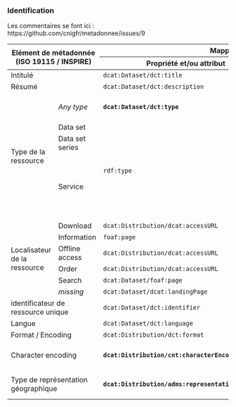 <h3><a name="md-on-md">Identification </a></h3>
<p>Les commentaires se font ici : https://github.com/cnigfr/metadonnee/issues/9</p>

<table>
  <thead>
    <tr>
      <th colspan="2" rowspan="2">Elément de métadonnée (ISO 19115 / INSPIRE)</th>
      <th colspan="2">Mappings</th>
      <th rowspan="2">Statut</th>
      <th rowspan="2">Commentaire</th>
    </tr>
    <tr>
      <th>Propriété et/ou attribut</th>
      <th>Valeurs</th>
    </tr>
  </thead>
  <tbody>
    <tr>
      <td colspan="2">Intitulé</td>
      <td><code>dcat:Dataset/dct:title</code></td>
      <td><code>rdf:PlainLiteral</code></td>
      <td>stable</td>
      <td></td>
    </tr>
    <tr>
      <td colspan="2">Résumé</td>
      <td><code>dcat:Dataset/dct:description</code></td>
      <td><code>rdf:PlainLiteral</code></td>
      <td>stable</td>
      <td></td>
    </tr>
    <tr>
      <td rowspan="5">Type de la ressource</td>
      <td><em>Any type</em></td>
      <td><strong><code>dcat:Dataset/dct:type</code></strong></td>
      <td><strong><code>skos:Concept</code></strong></td>
      <td>stable</td>
      <td>Seulement pour le profil étendu</td>
    </tr>
    <tr>
      <td>Data set</td>
      <td rowspan="4"><code>rdf:type</code></td>
      <td rowspan="2"><code>dcat:Dataset</code></td>
      <td rowspan="2">stable</td>
      <td rowspan="2"></td>
    </tr>
    <tr>
      <td>Data set series</td>
    </tr>
    <tr>
      <td rowspan="2">Service</td>
      <td><code>dcat:Catalog</code></td>
      <td>stable</td>
      <td>Pour les catalogues</td>
    </tr>
    <tr>
      <td><strong><code>dctype:Service</code></strong></td>
      <td>stable</td>
      <td>Pour les autres types de services (profil étendu uniquement)</td>
    </tr>
<tr>
      <td rowspan="6">Localisateur de la ressource</td>
      <td>Download</td>
      <td><code>dcat:Distribution/dcat:accessURL</code></td>
      <td><code>rdfs:Resource</code></td>
      <td>stable</td>
      <td></td>
    </tr>
 <tr>
      <td>Information</td>
      <td><code>foaf:page</code></td>
      <td><code>foaf:Document</code></td>
      <td><em>testing</em></td>
      <td></td>
    </tr>
    <tr>
      <td>Offline access</td>
      <td><code>dcat:Distribution/dcat:accessURL</code></td>
      <td><code>rdfs:Resource</code></td>
      <td><em>testing</em></td>
      <td></td>
    </tr>
    <tr>
      <td>Order</td>
      <td><code>dcat:Distribution/dcat:accessURL</code></td>
      <td><code>rdfs:Resource</code></td>
      <td><em>testing</em></td>
      <td></td>
    </tr>
    <tr>
      <td>Search</td>
      <td><code>dcat:Dataset/foaf:page</code></td>
      <td><code>foaf:Document</code></td>
      <td><em>testing</em></td>
      <td></td>
    </tr>
    <tr>
      <td><em>missing</em></td>
      <td><code>dcat:Dataset/dcat:landingPage</code></td>
      <td><code>foaf:Document</code></td>
      <td>stable</td>
      <td></td>
    </tr>
    <tr>
      <td colspan="2">identificateur de ressource unique</td>
      <td><code>dcat:Dataset/dct:identifier</code></td>
      <td><code>rdfs:Literal</code></td>
      <td><em>testing</em></td>
      <td></td>
    </tr>
    <tr>
      <td colspan="2">Langue</td>
      <td><code>dcat:Dataset/dct:language</code></td>
      <td><code>dct:LinguisticSystem</code></td>
      <td>stable</td>
      <td></td>
    </tr>
 <tr>
      <td colspan="2">Format / Encoding</td>
<!--      
      <td><code>dcat:mediaType</code></td>
-->      
      <td><code>dcat:Distribution/dct:format</code></td>
      <td><code>dct:MediaTypeOrExtent</code></td>
      <td><em>testing</em></td>
      <td></td>
    </tr>
    <tr>
      <td colspan="2">Character encoding</td>
      <td><strong><code>dcat:Distribution/cnt:characterEncoding</code></strong></td>
      <td><strong><code>rdfs:Literal</code></strong></td>
      <td><em>testing</em></td>
      <td>Seulement pour le profil étendu. </td>
    </tr>
<tr>
      <td colspan="2">Type de représentation géographique</td>
      <td><strong><code>dcat:Distribution/adms:representationTechnique</code></strong></td>
      <td><strong><code>rdfs:Resource</code></strong></td>
      <td><em>testing</em></td>
      <td>Seulement pour le profil étendu.</td>
    </tr>
  </tbody>
</table>

